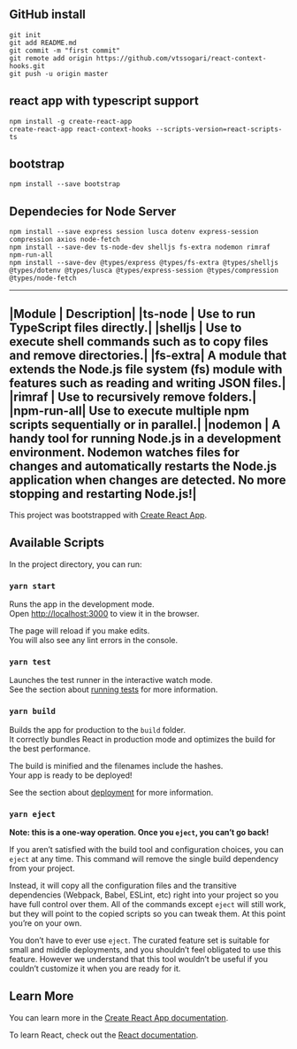## GitHub install
```
git init
git add README.md
git commit -m "first commit"
git remote add origin https://github.com/vtssogari/react-context-hooks.git
git push -u origin master
``` 
## react app with typescript support
```
npm install -g create-react-app
create-react-app react-context-hooks --scripts-version=react-scripts-ts
```
## bootstrap 
```
npm install --save bootstrap

```


## Dependecies for Node Server
```
npm install --save express session lusca dotenv express-session compression axios node-fetch
npm install --save-dev ts-node-dev shelljs fs-extra nodemon rimraf npm-run-all 
npm install --save-dev @types/express @types/fs-extra @types/shelljs @types/dotenv @types/lusca @types/express-session @types/compression @types/node-fetch
```

-------------------------
|Module  |	Description|
|ts-node |	Use to run TypeScript files directly.|
|shelljs |	Use to execute shell commands such as to copy files and remove directories.|
|fs-extra|	A module that extends the Node.js file system (fs) module with features such as reading and writing JSON files.|
|rimraf  |	Use to recursively remove folders.|
|npm-run-all|	Use to execute multiple npm scripts sequentially or in parallel.|
|nodemon |	A handy tool for running Node.js in a development environment. Nodemon watches files for changes and automatically restarts the Node.js application when changes are detected. No more stopping and restarting Node.js!|
-------------------------


This project was bootstrapped with [Create React App](https://github.com/facebook/create-react-app).

## Available Scripts

In the project directory, you can run:

### `yarn start`

Runs the app in the development mode.<br />
Open [http://localhost:3000](http://localhost:3000) to view it in the browser.

The page will reload if you make edits.<br />
You will also see any lint errors in the console.

### `yarn test`

Launches the test runner in the interactive watch mode.<br />
See the section about [running tests](https://facebook.github.io/create-react-app/docs/running-tests) for more information.

### `yarn build`

Builds the app for production to the `build` folder.<br />
It correctly bundles React in production mode and optimizes the build for the best performance.

The build is minified and the filenames include the hashes.<br />
Your app is ready to be deployed!

See the section about [deployment](https://facebook.github.io/create-react-app/docs/deployment) for more information.

### `yarn eject`

**Note: this is a one-way operation. Once you `eject`, you can’t go back!**

If you aren’t satisfied with the build tool and configuration choices, you can `eject` at any time. This command will remove the single build dependency from your project.

Instead, it will copy all the configuration files and the transitive dependencies (Webpack, Babel, ESLint, etc) right into your project so you have full control over them. All of the commands except `eject` will still work, but they will point to the copied scripts so you can tweak them. At this point you’re on your own.

You don’t have to ever use `eject`. The curated feature set is suitable for small and middle deployments, and you shouldn’t feel obligated to use this feature. However we understand that this tool wouldn’t be useful if you couldn’t customize it when you are ready for it.

## Learn More

You can learn more in the [Create React App documentation](https://facebook.github.io/create-react-app/docs/getting-started).

To learn React, check out the [React documentation](https://reactjs.org/).
